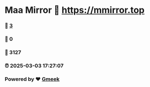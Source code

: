 # Maa Mirror :link: https://mmirror.top 
### :page_facing_up: [3](https://mmirror.top/tag.html) 
### :speech_balloon: 0 
### :hibiscus: 3127 
### :alarm_clock: 2025-03-03 17:27:07 
### Powered by :heart: [Gmeek](https://github.com/Meekdai/Gmeek)
